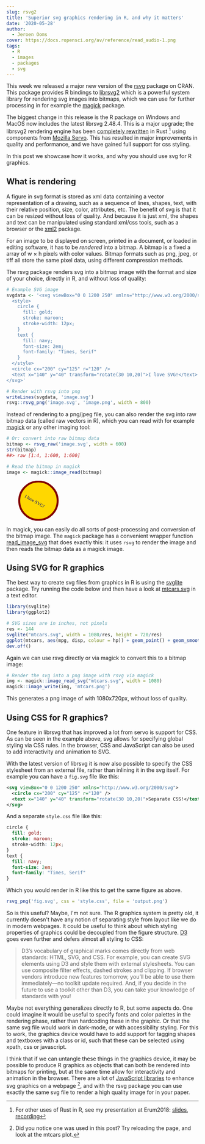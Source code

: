 ```yaml
---
slug: rsvg2
title: 'Superior svg graphics rendering in R, and why it matters'
date: '2020-05-28'
author:
  - Jeroen Ooms
cover: https://docs.ropensci.org/av/reference/read_audio-1.png
tags:
  - R
  - images
  - packages
  - svg
---
```


This week we released a major new version of the [rsvg](https://cran.r-project.org/web/packages/rsvg/index.html) package on CRAN. This package provides R bindings to [librsvg2](https://developer.gnome.org/rsvg/stable/) which is a powerful system library for rendering svg images into bitmaps, which we can use for further processing in for example the [magick](https://docs.ropensci.org/magick) package.

The biggest change in this release is the R package on Windows and MacOS now includes the latest librsvg 2.48.4. This is a major upgrade; the librsvg2 rendering engine has been [completely rewritten](https://people.gnome.org/~federico/blog/css-in-librsvg-is-now-in-rust.html) in Rust [^1] using components from [Mozilla Servo](https://research.mozilla.org/servo-engines/). This has resulted in major improvements in quality and performance, and we have gained full support for css styling.

In this post we showcase how it works, and why you should use svg for R graphics.

## What is rendering

A figure in svg format is stored as xml data containing a vector representation of a drawing, such as a sequence of lines, shapes, text, with their relative position, size, color, attributes, etc. The benefit of svg is that it can be resized without loss of quality. And because it is just xml, the shapes and text can be manipulated using standard xml/css tools, such as a browser or the [xml2](https://xml2.r-lib.org/) package.

For an image to be displayed on screen, printed in a document, or loaded in editing software, it has to be _rendered_ into a bitmap. A bitmap is a fixed a array of w × h pixels with color values. Bitmap formats such as png, jpeg, or tiff all store the same pixel data, using different compression methods.

The rsvg package renders svg into a bitmap image with the format and size of your choice, directly in R, and without loss of quality:

```r
# Example SVG image
svgdata <- '<svg viewBox="0 0 1200 250" xmlns="http://www.w3.org/2000/svg">
  <style>
    circle {
      fill: gold;
      stroke: maroon;
      stroke-width: 12px;
    }
    text {
      fill: navy;
      font-size: 2em;
      font-family: "Times, Serif"
    }
  </style>	
  <circle cx="200" cy="125" r="120" />
  <text x="140" y="40" transform="rotate(30 10,20)">I love SVG!</text>
</svg>'

# Render with rsvg into png
writeLines(svgdata, 'image.svg')
rsvg::rsvg_png('image.svg', 'image.png', width = 800)
```

Instead of rendering to a png/jpeg file, you can also render the svg into raw bitmap data (called raw vectors in R), which you can read with for example [magick](https://docs.ropensci.org/magick) or any other imaging tool:


```r
# Or: convert into raw bitmap data
bitmap <- rsvg_raw('image.svg', width = 600)
str(bitmap)
##> raw [1:4, 1:600, 1:600] 

# Read the bitmap in magick
image <- magick::image_read(bitmap)
```

<svg viewBox="0 0 1200 250" xmlns="http://www.w3.org/2000/svg">
  <style>
    circle {
      fill: gold;
      stroke: maroon;
      stroke-width: 12px;
    }
    text {
      fill: navy;
      font-size: 2em;
      font-family: "Times, Serif"
    }
  </style>	
  <circle cx="200" cy="125" r="120" />
  <text x="140" y="40" transform="rotate(30 10,20)">I love SVG!</text>
</svg>

In magick, you can easily do all sorts of post-processing and conversion of the bitmap image. The `magick` package has a convenient wrapper function [read_image_svg](https://docs.ropensci.org/magick/reference/editing.html) that does exactly this: it uses `rsvg` to render the image and then reads the bitmap data as a magick image.

## Using SVG for R graphics

The best way to create svg files from graphics in R is using the [svglite](https://cran.r-project.org/web/packages/svglite/index.html) package. Try running the code below and then have a look at [mtcars.svg](mtcars.svg) in a text editor.


```r
library(svglite)
library(ggplot2)

# SVG sizes are in inches, not pixels
res <- 144
svglite("mtcars.svg", width = 1080/res, height = 720/res)
ggplot(mtcars, aes(mpg, disp, colour = hp)) + geom_point() + geom_smooth()
dev.off()
```

<object id="my-svg" type="image/svg+xml" data="mtcars.svg"></object>
<script src="//cdn.jsdelivr.net/npm/vivus@latest/dist/vivus.min.js"></script>
<script>
var anim = new Vivus('my-svg', { duration: 200 });
</script>

Again we can use rsvg directly or via magick to convert this to a bitmap image:

```r
# Render the svg into a png image with rsvg via magick
img <- magick::image_read_svg("mtcars.svg", width = 1080)
magick::image_write(img, 'mtcars.png')
```

This generates a png image of with 1080x720px, without loss of quality.

## Using CSS for R graphics?

One feature in librsvg that has improved a lot from servo is support for CSS. As can be seen in the example above, svg allows for specifying global styling via CSS rules. In the browser, CSS and JavaScript can also be used to add interactivity and animation to SVG.

With the latest version of librsvg it is now also possible to specify the CSS stylesheet from an external file, rather than inlining it in the svg itself. For example you can have a `fig.svg` file like this:

```xml
<svg viewBox="0 0 1200 250" xmlns="http://www.w3.org/2000/svg">
  <circle cx="200" cy="125" r="120" />
  <text x="140" y="40" transform="rotate(30 10,20)">Separate CSS!</text>
</svg>
```

And a separate `style.css` file like this:

```css
circle {
  fill: gold;
  stroke: maroon;
  stroke-width: 12px;
}
text {
  fill: navy;
  font-size: 2em;
  font-family: "Times, Serif"
}
```

Which you would render in R like this to get the same figure as above.

```r
rsvg_png('fig.svg', css = 'style.css', file = 'output.png')
```

So is this useful? Maybe, I'm not sure. The R graphics system is pretty old, it currently doesn't have any notion of separating style from layout like we do in modern webpages. It could be useful to think about which styling properties of graphics could be decoupled from the figure structure. [D3](https://d3js.org/) goes even further and defers almost all styling to CSS:

> D3’s vocabulary of graphical marks comes directly from web standards: HTML, SVG, and CSS. For example, you can create SVG elements using D3 and style them with external stylesheets. You can use composite filter effects, dashed strokes and clipping. If browser vendors introduce new features tomorrow, you’ll be able to use them immediately—no toolkit update required. And, if you decide in the future to use a toolkit other than D3, you can take your knowledge of standards with you!

Maybe not everything generalizes directly to R, but some aspects do. One could imagine it would be useful to specify fonts and color palettes in the rendering phase, rather than hardcoding these in the graphic. Or that the same svg file would work in dark-mode, or with accessibility styling. For this to work, the graphics device would have to add support for tagging shapes and textboxes with a class or id, such that these can be selected using xpath, css or javascript.

I think that if we can untangle these things in the graphics device, it may be possible to produce R graphics as objects that can both be rendered into bitmaps for printing, but at the same time allow for interactivity and animation in the browser. There are a lot of [JavaScript libraries](https://bashooka.com/coding/javascript-svg-animation-libraries/) to enhance svg graphics on a webpage [^2], and with the rsvg package you can use exactly the same svg file to render a high quality image for in your paper.

[^1]: For other uses of Rust in R, see my presentation at Erum2018: [slides](https://jeroen.github.io/erum2018/), [recording](https://www.youtube.com/watch?v=MK9YNr3FTQs)
[^2]: Did you notice one was used in this post? Try reloading the page, and look at the mtcars plot.